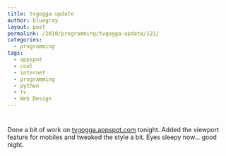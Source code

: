 ```yaml
---
title: tvgogga update
author: bluegray
layout: post
permalink: /2010/programming/tvgogga-update/121/
categories:
  - programming
tags:
  - appspot
  - cool
  - internet
  - programming
  - python
  - tv
  - Web Design
---
```

# 

Done a bit of work on [tvgogga.appspot.com][1] tonight. Added the viewport feature for mobiles and tweaked the style a bit. Eyes sleepy now... good night.

 [1]: http://tvgogga.appspot.com